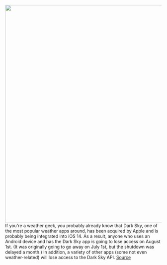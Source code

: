 <img src='https://cdn.vox-cdn.com/thumbor/UK0hciWjYHy_wElQY8SMp882vKM=/0x0:3000x2250/1200x800/filters:focal(1260x885:1740x1365)/cdn.vox-cdn.com/uploads/chorus_image/image/66996957/1215923322.jpg.0.jpg' width='700px' /><br/>
If you're a weather geek, you probably already know that Dark Sky, one of the most popular weather apps around, has been acquired by Apple and is probably being integrated into iOS 14. As a result, anyone who uses an Android device and has the Dark Sky app is going to lose access on August 1st. (It was originally going to go away on July 1st, but the shutdown was delayed a month.) In addition, a variety of other apps (some not even weather-related) will lose access to the Dark Sky API.
<a href='https://www.theverge.com/21307332/dark-sky-alternatives-weather-apps-apple-android'> Source <a/>